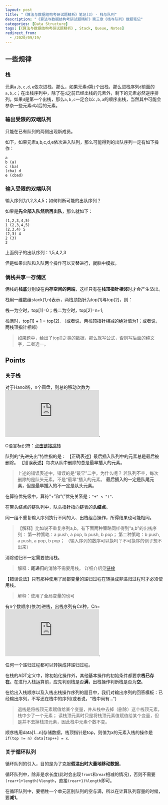 ```yaml
---
layout: post
title: "《算法与数据结构考研试题精析》笔记(3) - 栈与队列"
description: "《算法与数据结构考研试题精析》第三章《栈与队列》做题笔记"
categories: [Data Structure]
tags: [《算法与数据结构考研试题精析》, Stack, Queue, Notes]
redirect_from:
  - /2020/09/19/
---
```


## 一些规律

### 栈

元素`a,b,c,d,e`依次进栈，那么，如果元素`d`第`i`个出栈，那么进栈序列`d`前面的`a,b,c`；在出栈序列中，除了在`d`之前已经出栈的元素外，剩下的元素必然逆序排列。如果`d`是第一个出栈，那么`a,b,c`一定会以`c,b,a`的顺序出栈，当然其中可能会参杂一些元素`d`以后的元素。

### 输出受限的双端队列

只能在已有队列的两侧出现新成员。

如下，如果元素a,b,c,d,e依次进入队列，那么可能得到的出队序列一定有如下操作：

    a
    b (a)
    c (ba)
    (cba) d
    e (cbad)

### 输入受限的双端队列

输入序列为1,2,3,4,5；如何判断可能的出队序列？

如果是**先全部入队然后再出队**，那么就如下：

    (1,2,3,4,5)
    1 (2,3,4,5)
    (2,3,4) 5
    (2,3) 4
    2 (3)
    3

上面例子的出队序列：1,5,4,2,3

但是如果出队和入队两个操作可以交替进行，就脑中模拟。

### 俩栈共享一存储区

俩栈的**栈底**分别设在**内存空间的两端**，这样只有在**栈顶指针相邻**时才会产生溢出。

栈用一维数组stack(1,n)表示，两栈顶指针为top[1]与top[2]，则：

栈一为空时，top[1]=0；栈二为空时，top[2]=n+1;

栈满时，top[1] + 1 = top[2]. （或者说，两栈顶指针相减的绝对值为1；或者说，两栈顶指针相邻）

> 如果题中，给出了top[]之类的数据，那么就写公式，否则写后面的纯文字，二者选一。

## Points

### 关于栈

对于Hanoi塔，n个圆盘，则总的移动次数为![2^n-1][2^n-1].

C语言标识符：[点击链接跳转](http://c.biancheng.net/cpp/html/2927.html)

队列的“先进先出”特性指的是：
【正确表述】最后插入队列中的元素总是最后被删除。
【错误表述】每次从队中删除的总是最早插入的元素。

> 上述的错误表述中，错误的是“最早”二字。为什么呢？
> 若队列不空，每次删除的是队头元素，不是“最早”插入的元素。
> **最后插入的一定是队尾元素，但是最早插入的不一定是队头元素。**

在算符优先级中，算符“+”和“(”优先关系是：`"+" < "("`.

在带头结点的链队列中，队头指针指向链表的**头结点**。

同一组不重复输入序列执行不同的入、出栈组合操作，所得结果也可能相同。

> 【解释】比如说不重复序列a,b。有下面两种策略同样得到“a,b”的出栈序列：
> 第一种策略：a push, a pop, b push, b pop；
> 第二种策略：b push, a push, a pop, b pop；
> （输入序列的数序可以换吗？不可换序的例子想不出来）

消除递归不一定需要使用栈。

> 解释：**尾递归**的消除不需要用栈。
> 详细介绍见[链接](https://www.cnblogs.com/bakari/p/5349383.html)

【错误说法】只有那种使用了局部变量的递归过程在转换成非递归过程时才必须使用栈。

> 解释：使用了全局变量的也可

有n个数顺序(依次)进栈，出栈序列有Cn种，Cn=![Cn][Cn].

任何一个递归过程都可以转换成非递归过程。

在栈的ADT定义中，除初始化操作外，其他基本操作的初始条件都要求**栈已存在**。在进行入栈运算前，应先判别栈是否**满**，出栈操作判断栈是否为**空**。

在给出入栈顺序以及入栈出栈操作序列的题目中，我们对输出序列的回答模板：已经输出序列，不写还在栈中的序列(或者说，"栈中尚有...")

> 退栈是将栈顶元素赋值给某个变量，并从栈中去掉（删除）这个栈顶元素，栈中少了一个元素；
> 读栈顶元素时只是将栈顶元素值赋值给某个变量，但是并不去掉栈顶元素，因此栈中元素个数不变。

顺序栈用data[1...n]存储数据，栈顶指针是top，则值为x的元素入栈的操作是`if(top != n) data[top++] = x`.

### 关于循环队列

循环队列的引入，目的是为了克服**假溢出时大量地移动数据**。

循环队列中，除非是求长度(此时会出现`front`和`rear`相减的情况)，否则不需要`(rear+1+length)%length`，直接`(rear+1)%length`即可。

在循环队列中，要牺牲一个单元区别队列的空与满，所以在计算队列容量的时候，要**减1**。

[Cn]:https://latex.vimsky.com/test.image.latex.php?fmt=svg&val=%255Cinline%2520%255Cdpi%257B150%257D%2520%255Cfootnotesize%2520Cn%253D%2520%255Cfrac%257B1%257D%257Bn%26plus%3B1%257D%2520%255Cfrac%257B%25282n%2529%2521%257D%257Bn%2521n%2521%257D&dl=0

[2^n-1]:https://latex.vimsky.com/test.image.latex.php?fmt=svg&val=%255Cinline%2520%255Cdpi%257B150%257D%2520%255Cfootnotesize%25202%255En-1&dl=0
